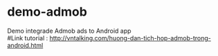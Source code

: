 # demo-admob
Demo integrade Admob ads to Android app<br>
#Link tutorial : http://vntalking.com/huong-dan-tich-hop-admob-trong-android.html
